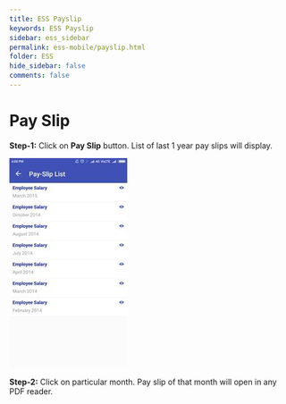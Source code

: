 ```yaml
---
title: ESS Payslip
keywords: ESS Payslip
sidebar: ess_sidebar
permalink: ess-mobile/payslip.html
folder: ESS
hide_sidebar: false
comments: false
---
```

# Pay Slip

**Step-1:** Click on **Pay Slip** button. List of last 1 year pay slips will display.

![](/images/payslip.jpg)


**Step-2:** Click on particular month. Pay slip of that month will open in any PDF reader.
